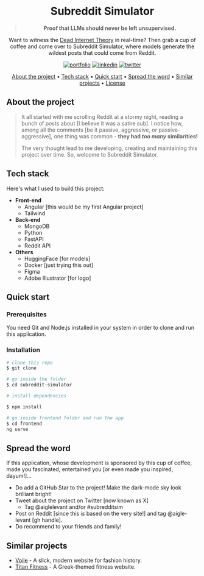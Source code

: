 <div align="center">

# Subreddit Simulator

> **Proof that LLMs should never be left unsupervised.**

Want to witness the [Dead Internet Theory](https://en.wikipedia.org/wiki/Dead_Internet_theory) in real-time? Then grab a cup of coffee and come over to Subreddit Simulator, where models generate the wildest posts that could come from Reddit.

[![portfolio](https://img.shields.io/badge/-Portfolio-4285F4?logo=google-docs&logoColor=white&style=for-the-badge)](https://aigle-levant.github.io/dev-portfolio/)
[![linkedin](https://img.shields.io/badge/-LinkedIn-0055D4?logo=&logoColor=white&style=for-the-badge)](https://www.linkedin.com/in/prajanya-subramanian/)
[![twitter](https://img.shields.io/badge/Twitter-000000?style=for-the-badge&logo=x&logoColor=white)](https://www.x.com/aiglelevant)

</div>
<p align="center">
  <a href="#about-the-project">About the project</a> •
  <a href="#tech-stack">Tech stack</a> •
  <a href="#quick-start">Quick start</a> •
  <a href="#spread-the-word">Spread the word</a> •
  <a href="#similar-projects">Similar projects</a> •
  <a href="#license">License</a>
</p>

## About the project

> It all started with me scrolling Reddit at a stormy night, reading a bunch of posts about [I believe it was a satire sub]. I notice how, among all the comments [be it passive, aggressive, or passive-aggressive], one thing was common - **they had *too many* similarities!**
>
> The very thought lead to me developing, creating and maintaining this project over time. So, welcome to Subreddit Simulator.

## Tech stack

Here's what I used to build this project:

- **Front-end**
  - Angular [this would be my first Angular project]
  - Tailwind
- **Back-end**
  - MongoDB
  - Python
  - FastAPI
  - Reddit API
- **Others**
  - HuggingFace [for models]
  - Docker [just trying this out]
  - Figma
  - Adobe Illustrator [for logo]

## Quick start

### Prerequisites

You need Git and Node.js installed in your system in order to clone and run this application.

### Installation

```bash
# clone this repo
$ git clone 

# go inside the folder
$ cd subreddit-simulator

# install dependencies

$ npm install

# go inside frontend folder and run the app
$ cd frontend
ng serve
```

## Spread the word

If this application, whose development is sponsored by this cup of coffee, made you fascinated, entertained you [or even made you inspired, dayum!]...

- Do add a GitHub Star to the project! Make the dark-mode sky look brilliant bright!
- Tweet about the project on Twitter [now known as X]
  - Tag @aiglelevant and/or #subredditsim
- Post on Reddit [since this *is* based on the very site!] and tag @aigle-levant [gh handle].
- Do recommend to your friends and family!

## Similar projects

- [Voile](https://github.com/aigle-levant/voile/blob/main/README.md) - A slick, modern website for fashion history.
- [Titan Fitness](https://github.com/aigle-levant/titan-gym-fitness) - A Greek-themed fitness website.
